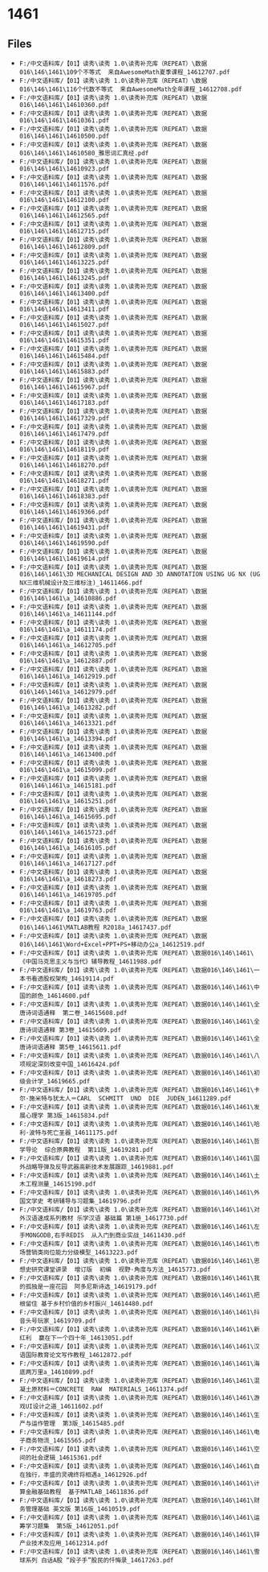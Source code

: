 # 1461

## Files

- `F:/中文语料库/【01】读秀\读秀 1.0\读秀补充库（REPEAT）\数据016\146\1461\109个不等式  来自AwesomeMath夏季课程_14612707.pdf`
- `F:/中文语料库/【01】读秀\读秀 1.0\读秀补充库（REPEAT）\数据016\146\1461\116个代数不等式  来自AwesomeMath全年课程_14612708.pdf`
- `F:/中文语料库/【01】读秀\读秀 1.0\读秀补充库（REPEAT）\数据016\146\1461\14610360.pdf`
- `F:/中文语料库/【01】读秀\读秀 1.0\读秀补充库（REPEAT）\数据016\146\1461\14610361.pdf`
- `F:/中文语料库/【01】读秀\读秀 1.0\读秀补充库（REPEAT）\数据016\146\1461\14610500.pdf`
- `F:/中文语料库/【01】读秀\读秀 1.0\读秀补充库（REPEAT）\数据016\146\1461\14610580_雅思词汇真经.pdf`
- `F:/中文语料库/【01】读秀\读秀 1.0\读秀补充库（REPEAT）\数据016\146\1461\14610923.pdf`
- `F:/中文语料库/【01】读秀\读秀 1.0\读秀补充库（REPEAT）\数据016\146\1461\14611576.pdf`
- `F:/中文语料库/【01】读秀\读秀 1.0\读秀补充库（REPEAT）\数据016\146\1461\14612100.pdf`
- `F:/中文语料库/【01】读秀\读秀 1.0\读秀补充库（REPEAT）\数据016\146\1461\14612565.pdf`
- `F:/中文语料库/【01】读秀\读秀 1.0\读秀补充库（REPEAT）\数据016\146\1461\14612715.pdf`
- `F:/中文语料库/【01】读秀\读秀 1.0\读秀补充库（REPEAT）\数据016\146\1461\14612809.pdf`
- `F:/中文语料库/【01】读秀\读秀 1.0\读秀补充库（REPEAT）\数据016\146\1461\14613225.pdf`
- `F:/中文语料库/【01】读秀\读秀 1.0\读秀补充库（REPEAT）\数据016\146\1461\14613245.pdf`
- `F:/中文语料库/【01】读秀\读秀 1.0\读秀补充库（REPEAT）\数据016\146\1461\14613400.pdf`
- `F:/中文语料库/【01】读秀\读秀 1.0\读秀补充库（REPEAT）\数据016\146\1461\14613411.pdf`
- `F:/中文语料库/【01】读秀\读秀 1.0\读秀补充库（REPEAT）\数据016\146\1461\14615027.pdf`
- `F:/中文语料库/【01】读秀\读秀 1.0\读秀补充库（REPEAT）\数据016\146\1461\14615351.pdf`
- `F:/中文语料库/【01】读秀\读秀 1.0\读秀补充库（REPEAT）\数据016\146\1461\14615484.pdf`
- `F:/中文语料库/【01】读秀\读秀 1.0\读秀补充库（REPEAT）\数据016\146\1461\14615883.pdf`
- `F:/中文语料库/【01】读秀\读秀 1.0\读秀补充库（REPEAT）\数据016\146\1461\14615967.pdf`
- `F:/中文语料库/【01】读秀\读秀 1.0\读秀补充库（REPEAT）\数据016\146\1461\14617183.pdf`
- `F:/中文语料库/【01】读秀\读秀 1.0\读秀补充库（REPEAT）\数据016\146\1461\14617329.pdf`
- `F:/中文语料库/【01】读秀\读秀 1.0\读秀补充库（REPEAT）\数据016\146\1461\14617479.pdf`
- `F:/中文语料库/【01】读秀\读秀 1.0\读秀补充库（REPEAT）\数据016\146\1461\14618119.pdf`
- `F:/中文语料库/【01】读秀\读秀 1.0\读秀补充库（REPEAT）\数据016\146\1461\14618270.pdf`
- `F:/中文语料库/【01】读秀\读秀 1.0\读秀补充库（REPEAT）\数据016\146\1461\14618271.pdf`
- `F:/中文语料库/【01】读秀\读秀 1.0\读秀补充库（REPEAT）\数据016\146\1461\14618383.pdf`
- `F:/中文语料库/【01】读秀\读秀 1.0\读秀补充库（REPEAT）\数据016\146\1461\14619366.pdf`
- `F:/中文语料库/【01】读秀\读秀 1.0\读秀补充库（REPEAT）\数据016\146\1461\14619431.pdf`
- `F:/中文语料库/【01】读秀\读秀 1.0\读秀补充库（REPEAT）\数据016\146\1461\14619590.pdf`
- `F:/中文语料库/【01】读秀\读秀 1.0\读秀补充库（REPEAT）\数据016\146\1461\14619614.pdf`
- `F:/中文语料库/【01】读秀\读秀 1.0\读秀补充库（REPEAT）\数据016\146\1461\3D MECHANICAL DESIGN AND 3D ANNOTATION USING UG NX (UG NX三维机械设计及三维标注)_14611466.pdf`
- `F:/中文语料库/【01】读秀\读秀 1.0\读秀补充库（REPEAT）\数据016\146\1461\a_14610886.pdf`
- `F:/中文语料库/【01】读秀\读秀 1.0\读秀补充库（REPEAT）\数据016\146\1461\a_14611144.pdf`
- `F:/中文语料库/【01】读秀\读秀 1.0\读秀补充库（REPEAT）\数据016\146\1461\a_14611174.pdf`
- `F:/中文语料库/【01】读秀\读秀 1.0\读秀补充库（REPEAT）\数据016\146\1461\a_14612705.pdf`
- `F:/中文语料库/【01】读秀\读秀 1.0\读秀补充库（REPEAT）\数据016\146\1461\a_14612887.pdf`
- `F:/中文语料库/【01】读秀\读秀 1.0\读秀补充库（REPEAT）\数据016\146\1461\a_14612919.pdf`
- `F:/中文语料库/【01】读秀\读秀 1.0\读秀补充库（REPEAT）\数据016\146\1461\a_14612979.pdf`
- `F:/中文语料库/【01】读秀\读秀 1.0\读秀补充库（REPEAT）\数据016\146\1461\a_14613282.pdf`
- `F:/中文语料库/【01】读秀\读秀 1.0\读秀补充库（REPEAT）\数据016\146\1461\a_14613321.pdf`
- `F:/中文语料库/【01】读秀\读秀 1.0\读秀补充库（REPEAT）\数据016\146\1461\a_14613394.pdf`
- `F:/中文语料库/【01】读秀\读秀 1.0\读秀补充库（REPEAT）\数据016\146\1461\a_14613400.pdf`
- `F:/中文语料库/【01】读秀\读秀 1.0\读秀补充库（REPEAT）\数据016\146\1461\a_14615099.pdf`
- `F:/中文语料库/【01】读秀\读秀 1.0\读秀补充库（REPEAT）\数据016\146\1461\a_14615181.pdf`
- `F:/中文语料库/【01】读秀\读秀 1.0\读秀补充库（REPEAT）\数据016\146\1461\a_14615251.pdf`
- `F:/中文语料库/【01】读秀\读秀 1.0\读秀补充库（REPEAT）\数据016\146\1461\a_14615695.pdf`
- `F:/中文语料库/【01】读秀\读秀 1.0\读秀补充库（REPEAT）\数据016\146\1461\a_14615723.pdf`
- `F:/中文语料库/【01】读秀\读秀 1.0\读秀补充库（REPEAT）\数据016\146\1461\a_14616105.pdf`
- `F:/中文语料库/【01】读秀\读秀 1.0\读秀补充库（REPEAT）\数据016\146\1461\a_14617127.pdf`
- `F:/中文语料库/【01】读秀\读秀 1.0\读秀补充库（REPEAT）\数据016\146\1461\a_14618273.pdf`
- `F:/中文语料库/【01】读秀\读秀 1.0\读秀补充库（REPEAT）\数据016\146\1461\a_14619705.pdf`
- `F:/中文语料库/【01】读秀\读秀 1.0\读秀补充库（REPEAT）\数据016\146\1461\a_14619763.pdf`
- `F:/中文语料库/【01】读秀\读秀 1.0\读秀补充库（REPEAT）\数据016\146\1461\MATLAB教程 R2018a_14617437.pdf`
- `F:/中文语料库/【01】读秀\读秀 1.0\读秀补充库（REPEAT）\数据016\146\1461\Word+Excel+PPT+PS+移动办公a_14612519.pdf`
- `F:/中文语料库/【01】读秀\读秀 1.0\读秀补充库（REPEAT）\数据016\146\1461\《中国马克思主义与当代》辅导教程_14611988.pdf`
- `F:/中文语料库/【01】读秀\读秀 1.0\读秀补充库（REPEAT）\数据016\146\1461\一本书看透股权架构_14619114.pdf`
- `F:/中文语料库/【01】读秀\读秀 1.0\读秀补充库（REPEAT）\数据016\146\1461\中国的颜色_14614600.pdf`
- `F:/中文语料库/【01】读秀\读秀 1.0\读秀补充库（REPEAT）\数据016\146\1461\全唐诗词语通释  第二卷_14615608.pdf`
- `F:/中文语料库/【01】读秀\读秀 1.0\读秀补充库（REPEAT）\数据016\146\1461\全唐诗词语通释 第3卷_14615609.pdf`
- `F:/中文语料库/【01】读秀\读秀 1.0\读秀补充库（REPEAT）\数据016\146\1461\全唐诗词语通释 第5卷_14615611.pdf`
- `F:/中文语料库/【01】读秀\读秀 1.0\读秀补充库（REPEAT）\数据016\146\1461\八项规定深刻改变中国_14616424.pdf`
- `F:/中文语料库/【01】读秀\读秀 1.0\读秀补充库（REPEAT）\数据016\146\1461\初级会计学_14619665.pdf`
- `F:/中文语料库/【01】读秀\读秀 1.0\读秀补充库（REPEAT）\数据016\146\1461\卡尔·施米特与犹太人＝CARL  SCHMITT  UND  DIE  JUDEN_14611289.pdf`
- `F:/中文语料库/【01】读秀\读秀 1.0\读秀补充库（REPEAT）\数据016\146\1461\发展心理学 第3版_14615834.pdf`
- `F:/中文语料库/【01】读秀\读秀 1.0\读秀补充库（REPEAT）\数据016\146\1461\哈利·波特与死亡圣器_14611175.pdf`
- `F:/中文语料库/【01】读秀\读秀 1.0\读秀补充库（REPEAT）\数据016\146\1461\哲学导论  综合原典教程  第11版_14619281.pdf`
- `F:/中文语料库/【01】读秀\读秀 1.0\读秀补充库（REPEAT）\数据016\146\1461\国外战略导弹及反导武器高新技术发展跟踪_14619881.pdf`
- `F:/中文语料库/【01】读秀\读秀 1.0\读秀补充库（REPEAT）\数据016\146\1461\土木工程测量_14615190.pdf`
- `F:/中文语料库/【01】读秀\读秀 1.0\读秀补充库（REPEAT）\数据016\146\1461\外国文学史 考研辅导与习题集_14619796.pdf`
- `F:/中文语料库/【01】读秀\读秀 1.0\读秀补充库（REPEAT）\数据016\146\1461\对外汉语速成系列教材 乐学汉语 基础篇 第1册_14617730.pdf`
- `F:/中文语料库/【01】读秀\读秀 1.0\读秀补充库（REPEAT）\数据016\146\1461\左手MONGODB,右手REDIS  从入门到商业实战_14611430.pdf`
- `F:/中文语料库/【01】读秀\读秀 1.0\读秀补充库（REPEAT）\数据016\146\1461\市场营销类岗位能力分级模型_14613223.pdf`
- `F:/中文语料库/【01】读秀\读秀 1.0\读秀补充库（REPEAT）\数据016\146\1461\思想史研究课堂讲录  增订版  初编  视野·角度与方法_14615773.pdf`
- `F:/中文语料库/【01】读秀\读秀 1.0\读秀补充库（REPEAT）\数据016\146\1461\我的孤独是一座花园  阿多尼斯诗选_14619179.pdf`
- `F:/中文语料库/【01】读秀\读秀 1.0\读秀补充库（REPEAT）\数据016\146\1461\把根留住 基于乡村价值的乡村振兴_14614480.pdf`
- `F:/中文语料库/【01】读秀\读秀 1.0\读秀补充库（REPEAT）\数据016\146\1461\抖音头号玩家_14619709.pdf`
- `F:/中文语料库/【01】读秀\读秀 1.0\读秀补充库（REPEAT）\数据016\146\1461\新红利  赢在下一个四十年_14613051.pdf`
- `F:/中文语料库/【01】读秀\读秀 1.0\读秀补充库（REPEAT）\数据016\146\1461\汉语国际教育论文写作教程_14612872.pdf`
- `F:/中文语料库/【01】读秀\读秀 1.0\读秀补充库（REPEAT）\数据016\146\1461\海底两万里a_14610899.pdf`
- `F:/中文语料库/【01】读秀\读秀 1.0\读秀补充库（REPEAT）\数据016\146\1461\混凝土原材料＝CONCRETE  RAW  MATERIALS_14611374.pdf`
- `F:/中文语料库/【01】读秀\读秀 1.0\读秀补充库（REPEAT）\数据016\146\1461\游戏UI设计之道_14611602.pdf`
- `F:/中文语料库/【01】读秀\读秀 1.0\读秀补充库（REPEAT）\数据016\146\1461\生产与运作管理  第3版_14615485.pdf`
- `F:/中文语料库/【01】读秀\读秀 1.0\读秀补充库（REPEAT）\数据016\146\1461\电子商务物流_14615565.pdf`
- `F:/中文语料库/【01】读秀\读秀 1.0\读秀补充库（REPEAT）\数据016\146\1461\空间的社会逻辑_14615361.pdf`
- `F:/中文语料库/【01】读秀\读秀 1.0\读秀补充库（REPEAT）\数据016\146\1461\自在独行，丰盛的灵魂终将相遇a_14612926.pdf`
- `F:/中文语料库/【01】读秀\读秀 1.0\读秀补充库（REPEAT）\数据016\146\1461\计算金融基础教程  基于MATLAB_14611836.pdf`
- `F:/中文语料库/【01】读秀\读秀 1.0\读秀补充库（REPEAT）\数据016\146\1461\财务管理基础 英文版 第16版_14610519.pdf`
- `F:/中文语料库/【01】读秀\读秀 1.0\读秀补充库（REPEAT）\数据016\146\1461\运筹学习题集  第5版_14612051.pdf`
- `F:/中文语料库/【01】读秀\读秀 1.0\读秀补充库（REPEAT）\数据016\146\1461\锌产业技术及应用_14612314.pdf`
- `F:/中文语料库/【01】读秀\读秀 1.0\读秀补充库（REPEAT）\数据016\146\1461\雪球系列 白话A股 “段子手”股民的忏悔录_14617263.pdf`
